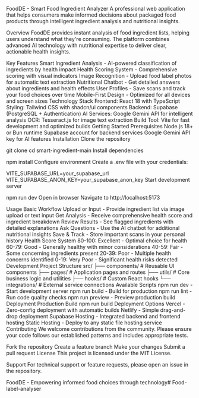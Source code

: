 FoodDE - Smart Food Ingredient Analyzer
A professional web application that helps consumers make informed decisions about packaged food products through intelligent ingredient analysis and nutritional insights.

Overview
FoodDE provides instant analysis of food ingredient lists, helping users understand what they're consuming. The platform combines advanced AI technology with nutritional expertise to deliver clear, actionable health insights.

Key Features
Smart Ingredient Analysis - AI-powered classification of ingredients by health impact
Health Scoring System - Comprehensive scoring with visual indicators
Image Recognition - Upload food label photos for automatic text extraction
Nutritional Chatbot - Get detailed answers about ingredients and health effects
User Profiles - Save scans and track your food choices over time
Mobile-First Design - Optimized for all devices and screen sizes
Technology Stack
Frontend: React 18 with TypeScript
Styling: Tailwind CSS with shadcn/ui components
Backend: Supabase (PostgreSQL + Authentication)
AI Services: Google Gemini API for intelligent analysis
OCR: Tesseract.js for image text extraction
Build Tool: Vite for fast development and optimized builds
Getting Started
Prerequisites
Node.js 18+ or Bun runtime
Supabase account for backend services
Google Gemini API key for AI features
Installation
Clone the repository

git clone <repository-url>
cd smart-ingredient-main
Install dependencies

npm install
Configure environment Create a .env file with your credentials:

VITE_SUPABASE_URL=your_supabase_url
VITE_SUPABASE_ANON_KEY=your_supabase_anon_key
Start development server

npm run dev
Open in browser Navigate to http://localhost:5173

Usage
Basic Workflow
Upload or Input - Provide ingredient list via image upload or text input
Get Analysis - Receive comprehensive health score and ingredient breakdown
Review Results - See flagged ingredients with detailed explanations
Ask Questions - Use the AI chatbot for additional nutritional insights
Save & Track - Store important scans in your personal history
Health Score System
80-100: Excellent - Optimal choice for health
60-79: Good - Generally healthy with minor considerations
40-59: Fair - Some concerning ingredients present
20-39: Poor - Multiple health concerns identified
0-19: Very Poor - Significant health risks detected
Development
Project Structure
src/
├── components/     # Reusable UI components
├── pages/         # Application pages and routes
├── utils/         # Core business logic and utilities
├── hooks/         # Custom React hooks
└── integrations/  # External service connections
Available Scripts
npm run dev - Start development server
npm run build - Build for production
npm run lint - Run code quality checks
npm run preview - Preview production build
Deployment
Production Build
npm run build
Deployment Options
Vercel - Zero-config deployment with automatic builds
Netlify - Simple drag-and-drop deployment
Supabase Hosting - Integrated backend and frontend hosting
Static Hosting - Deploy to any static file hosting service
Contributing
We welcome contributions from the community. Please ensure your code follows our established patterns and includes appropriate tests.

Fork the repository
Create a feature branch
Make your changes
Submit a pull request
License
This project is licensed under the MIT License.

Support
For technical support or feature requests, please open an issue in the repository.

FoodDE - Empowering informed food choices through technology# Food-label-analyser
